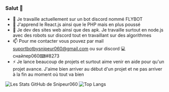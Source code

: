 ### Salut 👋


- 🔭 Je travaille actuellement sur un bot discord nommé FLYBOT
- 🌱 J'apprend le React.js ainsi que le PHP mais en plus poussé
- 💬 Je dev des sites web ainsi que des apk. Je travaille surtout en node.js avec des robots sur discord tout en travaillant sur des algorithmes
- 📫 Pour me contacter vous pouvez par mail suportbotbysnipeur060@gmail.com ou sur discord 💻снайпер060⌨#8273
- ⚡ Je lance beaucoup de projets et surtout aime venir en aide pour qu'un projet avance. J'aime bien arriver au début d'un projet et ne pas arriver à la fin au moment où tout va bien 

![Les Stats GitHub de Snipeur060](https://github-readme-stats.vercel.app/api?username=Snipeur060&show_icons=true&theme=cobalt)
![Top Langs](https://github-readme-stats.vercel.app/api/top-langs/?username=Snipeur060)

